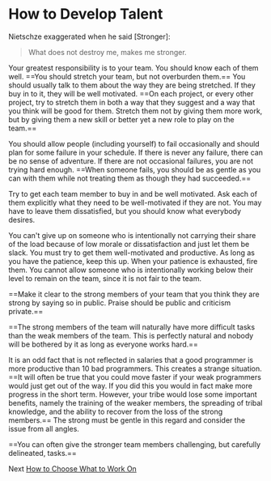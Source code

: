 # How to Develop Talent

Nietschze exaggerated when he said [Stronger]:

> What does not destroy me, makes me stronger.

Your greatest responsibility is to your team. You should know each of them well. ==You should stretch your team, but not overburden them.== You should usually talk to them about the way they are being stretched. If they buy in to it, they will be well motivated. ==On each project, or every other project, try to stretch them in both a way that they suggest and a way that you think will be good for them. Stretch them not by giving them more work, but by giving them a new skill or better yet a new role to play on the team.==

You should allow people (including yourself) to fail occasionally and should plan for some failure in your schedule. If there is never any failure, there can be no sense of adventure. If there are not occasional failures, you are not trying hard enough. ==When someone fails, you should be as gentle as you can with them while not treating them as though they had succeeded.==

Try to get each team member to buy in and be well motivated. Ask each of them explicitly what they need to be well-motivated if they are not. You may have to leave them dissatisfied, but you should know what everybody desires.

You can't give up on someone who is intentionally not carrying their share of the load because of low morale or dissatisfaction and just let them be slack. You must try to get them well-motivated and productive. As long as you have the patience, keep this up. When your patience is exhausted, fire them. You cannot allow someone who is intentionally working below their level to remain on the team, since it is not fair to the team.

==Make it clear to the strong members of your team that you think they are strong by saying so in public. Praise should be public and criticism private.==

==The strong members of the team will naturally have more difficult tasks than the weak members of the team. This is perfectly natural and nobody will be bothered by it as long as everyone works hard.==

It is an odd fact that is not reflected in salaries that a good programmer is more productive than 10 bad programmers. This creates a strange situation. ==It will often be true that you could move faster if your weak programmers would just get out of the way. If you did this you would in fact make more progress in the short term. However, your tribe would lose some important benefits, namely the training of the weaker members, the spreading of tribal knowledge, and the ability to recover from the loss of the strong members.== The strong must be gentle in this regard and consider the issue from all angles.

==You can often give the stronger team members challenging, but carefully delineated, tasks.==

Next [How to Choose What to Work On](02-How-to-Choose-What-to-Work-On.md)